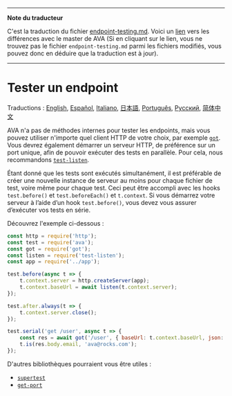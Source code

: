 ___
**Note du traducteur**

C'est la traduction du fichier [endpoint-testing.md](https://github.com/avajs/ava/blob/main/docs/recipes/endpoint-testing.md). Voici un [lien](https://github.com/avajs/ava/compare/641c52f2ce7c043c434bdb079b8857e4acc942a9...main#diff-aee54ab6a703c02779edb3ebbb35e96f) vers les différences avec le master de AVA (Si en cliquant sur le lien, vous ne trouvez pas le fichier `endpoint-testing.md` parmi les fichiers modifiés, vous pouvez donc en déduire que la traduction est à jour).
___
# Tester un endpoint

Traductions : [English](https://github.com/avajs/ava/raw/main/docs/recipes/endpoint-testing.md), [Español](https://github.com/avajs/ava-docs/blob/main/es_ES/docs/recipes/endpoint-testing.md), [Italiano](https://github.com/avajs/ava-docs/blob/main/it_IT/docs/recipes/endpoint-testing.md),  [日本語](https://github.com/avajs/ava-docs/blob/main/ja_JP/docs/recipes/endpoint-testing.md), [Português](https://github.com/avajs/ava-docs/blob/main/pt_BR/docs/recipes/endpoint-testing.md), [Русский](https://github.com/avajs/ava-docs/blob/main/ru_RU/docs/recipes/endpoint-testing.md), [简体中文](https://github.com/avajs/ava-docs/blob/main/zh_CN/docs/recipes/endpoint-testing.md)

AVA n'a pas de méthodes internes pour tester les endpoints, mais vous pouvez utiliser n'importe quel client HTTP de votre choix, par exemple [`got`](https://github.com/sindresorhus/got). Vous devrez également démarrer un serveur HTTP, de préférence sur un port unique, afin de pouvoir exécuter des tests en parallèle. Pour cela, nous recommandons [`test-listen`](https://github.com/zeit/test-listen).

Étant donné que les tests sont exécutés simultanément, il est préférable de créer une nouvelle instance de serveur au moins pour chaque fichier de test, voire même pour chaque test. Ceci peut être accompli avec les hooks `test.before()` et `test.beforeEach()` et `t.context`. Si vous démarrez votre serveur à l’aide d’un hook `test.before()`, vous devez vous assurer d’exécuter vos tests en série.

Découvrez l'exemple ci-dessous :

```js
const http = require('http');
const test = require('ava');
const got = require('got');
const listen = require('test-listen');
const app = require('../app');

test.before(async t => {
	t.context.server = http.createServer(app);
	t.context.baseUrl = await listen(t.context.server);
});

test.after.always(t => {
	t.context.server.close();
});

test.serial('get /user', async t => {
	const res = await got('/user', { baseUrl: t.context.baseUrl, json: true });
	t.is(res.body.email, 'ava@rocks.com');
});
```

D'autres bibliothèques pourraient vous être utiles : 

- [`supertest`](https://github.com/visionmedia/supertest)
- [`get-port`](https://github.com/sindresorhus/get-port)
